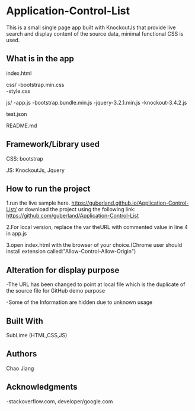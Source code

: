 # Application-Control-List

This is a small single page app built with KnockoutJs that provide live search and display content of the source data, minimal functional CSS is used. 


## What is in the app

index.html

css/
 	-bootstrap.min.css	
 	-style.css
 
js/
	-app.js
	-bootstrap.bundle.min.js
	-jquery-3.2.1.min.js
	-knockout-3.4.2.js

test.json

README.md
## Framework/Library used
  CSS: bootstrap
	
  JS: KnockoutJs, Jquery
## How to run the project

1.run the live sample here. https://guberland.github.io/Application-Control-List/
  or download the project using the following link:
  https://github.com/guberland/Application-Control-List

2.For local version, replace the var theURL with commented value in line 4 in app.js 

3.open index.html with the browser of your choice.(Chrome user should install extension called:"Allow-Control-Allow-Origin")

  
## Alteration for display purpose
  -The URL has been changed to point at local file which is the duplicate of the source file for GitHub demo purpose
  
  -Some of the Information are hidden due to unknown usage

## Built With

SubLime (HTML,CSS,JS)



## Authors

Chao Jiang

## Acknowledgments
-stackoverflow.com, developer/google.com 
